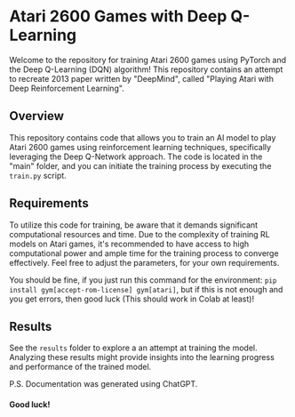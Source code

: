# Atari 2600 Games with Deep Q-Learning

Welcome to the repository for training Atari 2600 games using PyTorch and the Deep Q-Learning (DQN) algorithm! This repository contains an attempt to recreate 2013 paper written by "DeepMind", called "Playing Atari with Deep Reinforcement Learning".

## Overview
This repository contains code that allows you to train an AI model to play Atari 2600 games using reinforcement learning techniques, specifically leveraging the Deep Q-Network approach. The code is located in the "main" folder, and you can initiate the training process by executing the `train.py` script.

## Requirements
To utilize this code for training, be aware that it demands significant computational resources and time. Due to the complexity of training RL models on Atari games, it's recommended to have access to high computational power and ample time for the training process to converge effectively. Feel free to adjust the parameters, for your own requirements.

You should be fine, if you just run this command for the environment: `pip install gym[accept-rom-license] gym[atari]`, but if this is not enough and you get errors, then good luck (This should work in Colab at least)!

## Results
See the `results` folder to explore a an attempt at training the model. Analyzing these results might provide insights into the learning progress and performance of the trained model.

P.S. Documentation was generated using ChatGPT.

#### Good luck!
